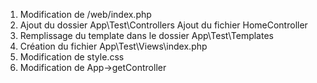 1. Modification de /web/index.php
1. Ajout du dossier App\Test\Controllers
	Ajout du fichier HomeController
2. Remplissage du template dans le dossier App\Test\Templates
3. Création du fichier App\Test\Views\index.php
4. Modification de style.css
5. Modification de App->getController

